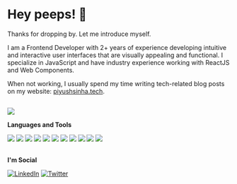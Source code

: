 # Hey peeps! 👋

Thanks for dropping by. Let me introduce myself.

I am a Frontend Developer with 2+ years of experience developing intuitive and interactive user interfaces that are visually appealing and functional. I specialize in JavaScript and have industry experience working with ReactJS and Web Components.

When not working, I usually spend my time writing tech-related blog posts on my website: [piyushsinha.tech](https://piyushsinha.tech).

##

![](https://github-readme-stats.vercel.app/api?username=piyushsinha24&show_icons=true&bg_color=2d333b&title_color=39d353&theme=dark)

**Languages and Tools**  

<img src ="https://img.shields.io/badge/HTML5-E34F26?style=for-the-badge&logo=html5&logoColor=white"> <img src ="https://img.shields.io/badge/CSS3-1572B6?style=for-the-badge&logo=css3&logoColor=white"> <img src="https://img.shields.io/badge/JavaScript-F7DF1E?style=for-the-badge&logo=javascript&logoColor=black"> <img src ="https://img.shields.io/badge/React-20232A?style=for-the-badge&logo=react&logoColor=61DAFB"> <img src="https://img.shields.io/badge/Flutter-02569B?style=for-the-badge&logo=flutter&logoColor=white"> <img src="https://img.shields.io/badge/Dart-0175C2?style=for-the-badge&logo=dart&logoColor=white"> <img src="https://img.shields.io/badge/Node.js-43853D?style=for-the-badge&logo=node.js&logoColor=white"> <img src="https://img.shields.io/badge/Express.js-404D59?style=for-the-badge"> <img src="https://img.shields.io/badge/MongoDB-4EA94B?style=for-the-badge&logo=mongodb&logoColor=white"> <img src="https://img.shields.io/badge/Bootstrap-563D7C?style=for-the-badge&logo=bootstrap&logoColor=white"> <img src="https://img.shields.io/badge/Tailwind_CSS-38B2AC?style=for-the-badge&logo=tailwind-css&logoColor=white">

##

**I'm Social** 

<a href="https://www.linkedin.com/in/dev-ps" target="_blank"><img src="https://img.shields.io/badge/LinkedIn-%230077B5.svg?&style=flat-square&logo=linkedin&logoColor=white" alt="LinkedIn"></a>
<a href="https://twitter.com/piyushsinhadev" target="_blank"><img src="https://img.shields.io/twitter/follow/piyushsinhadev?label=follow&style=social" alt="Twitter"></a>

##
